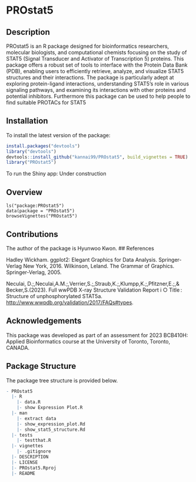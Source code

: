 
<!-- README.md is generated from README.Rmd. Please edit that file -->

# PROstat5

<!-- badges: start -->
<!-- badges: end -->

## Description

PROstat5 is an R package designed for bioinformatics researchers,
molecular biologists, and computational chemists focusing on the study
of STAT5 (Signal Transducer and Activator of Transcription 5) proteins.
This package offers a robust set of tools to interface with the Protein
Data Bank (PDB), enabling users to efficiently retrieve, analyze, and
visualize STAT5 structures and their interactions. The package is
particularly adept at exploring protein-ligand interactions,
understanding STAT5’s role in various signaling pathways, and examining
its interactions with other proteins and potential inhibitors.
Furthermore this package can be used to help people to find suitable
PROTACs for STAT5

## Installation

To install the latest version of the package:

``` r
install.packages("devtools")
library("devtools")
devtools::install_github("kannai99/PROstat5", build_vignettes = TRUE)
library("PROstat5")
```

To run the Shiny app: Under construction

## Overview


    ls("package:PROstat5")
    data(package = "PROstat5") 
    browseVignettes("PROstat5")

## Contributions

The author of the package is Hyunwoo Kwon. \## References

Hadley Wickham. ggplot2: Elegant Graphics for Data Analysis.
Springer-Verlag New York, 2016. Wilkinson, Leland. The Grammar of
Graphics. Springer-Verlag, 2005.

Neculai,
D.;,Neculai,A.M.;,Verrier,S.;,Straub,K.;,Klumpp,K.;,Pfitzner,E.;,&
Becker,S.(2023). Full wwPDB X-ray Structure Validation Report i ○
Title : Structure of unphosphorylated STAT5a.
<http://www.wwpdb.org/validation/2017/FAQs#types>.

## Acknowledgements

This package was developed as part of an assessment for 2023 BCB410H:
Applied Bioinformatics course at the University of Toronto, Toronto,
CANADA.

## Package Structure

The package tree structure is provided below.

``` r
- PROstat5
  |- R
    |- data.R
    |- show Expression Plot.R
  |- man
    |- extract data
    |- show_expression_plot.Rd
    |- show_stat5_structure.Rd
  |- tests
    |- testthat.R
  |- vignettes
    |- .gitignore
  |- DESCRIPTION
  |- LICENSE
  |- PROstat5.Rproj
  |- README
```
